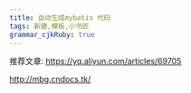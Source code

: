 ```yaml
---
title: 自动生成mybatis 代码
tags: 新建,模板,小书匠
grammar_cjkRuby: true
---
```


推荐文章:
https://yq.aliyun.com/articles/69705

http://mbg.cndocs.tk/
